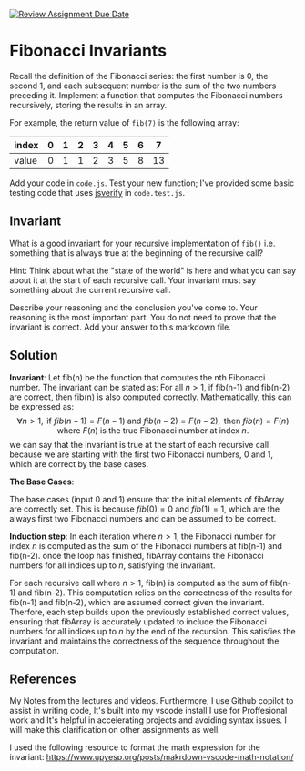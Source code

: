 [![Review Assignment Due Date](https://classroom.github.com/assets/deadline-readme-button-24ddc0f5d75046c5622901739e7c5dd533143b0c8e959d652212380cedb1ea36.svg)](https://classroom.github.com/a/rzkZS2Jf)
# Fibonacci Invariants

Recall the definition of the Fibonacci series: the first number is 0, the second
1, and each subsequent number is the sum of the two numbers preceding it.
Implement a function that computes the Fibonacci numbers recursively, storing
the results in an array.

For example, the return value of `fib(7)` is the following array:

| index |  0  |  1  |  2  |  3  |  4  |  5  |  6  |  7  |
| ----- | --- | --- | --- | --- | --- | --- | --- | --- |
| value |  0  |  1  |  1  |  2  |  3  |  5  |  8  |  13 |

Add your code in `code.js`. Test your new function; I've provided some basic
testing code that uses [jsverify](https://jsverify.github.io/) in
`code.test.js`.

## Invariant

What is a good invariant for your recursive implementation of `fib()`
i.e. something that is always true at the beginning of the recursive call?

Hint: Think about what the "state of the world" is here and what you can say
about it at the start of each recursive call. Your invariant must say something
about the current recursive call.

Describe your reasoning and the conclusion you've come to. Your reasoning is the
most important part. You do not need to prove that the invariant is correct. Add
your answer to this markdown file.


## Solution

**Invariant**:
Let fib(n) be the function that computes the nth Fibonacci number. The invariant can be stated as: For all $n > 1$, if fib(n-1) and fib(n-2) are correct, then fib(n) is also computed correctly.
Mathematically, this can be expressed as:
$$
\forall n > 1, \text{ if } fib(n-1) = F(n-1) \text{ and } fib(n-2) = F(n-2), \text{ then } fib(n) = F(n)
\text{ where } F(n) \text{ is the true Fibonacci number at index } n.
$$
we can say that the invariant is true at the start of each recursive call because we are starting with the first two Fibonacci numbers, 0 and 1, which are correct by the base cases.

**The Base Cases**:

The base cases (input 0 and 1) ensure that the initial elements of fibArray are correctly set. This is because $fib(0) = 0$ and $fib(1) = 1$, which are the always first two Fibonacci numbers and can be assumed to be correct.

**Induction step**:
In each iteration where $n > 1$, the Fibonacci number for index $n$ is computed as the sum of the Fibonacci numbers at fib(n-1) and fib(n-2).
once the loop has finished, fibArray contains the Fibonacci numbers for all indices up to $n$, satisfying the invariant.

For each recursive call where $n > 1$, fib(n) is computed as the sum of fib(n-1) and fib(n-2).
This computation relies on the correctness of the results for fib(n-1) and fib(n-2), which are assumed correct given the invariant.
Therfore, each step builds upon the previously established correct values, ensuring that fibArray is accurately updated to include the Fibonacci numbers for all indices up to $n$ by the end of the recursion. This satisfies the invariant and maintains the correctness of the sequence throughout the computation.

## References

My Notes from the lectures and videos.
Furthermore, I use Github copilot to assist in writing code, It's built into my vscode install I use for Proffesional work and It's helpful in accelerating projects and avoiding syntax issues. I will make this clarification on other assignments as well.

I used the following resource to format the math expression for the invariant:
https://www.upyesp.org/posts/makrdown-vscode-math-notation/
